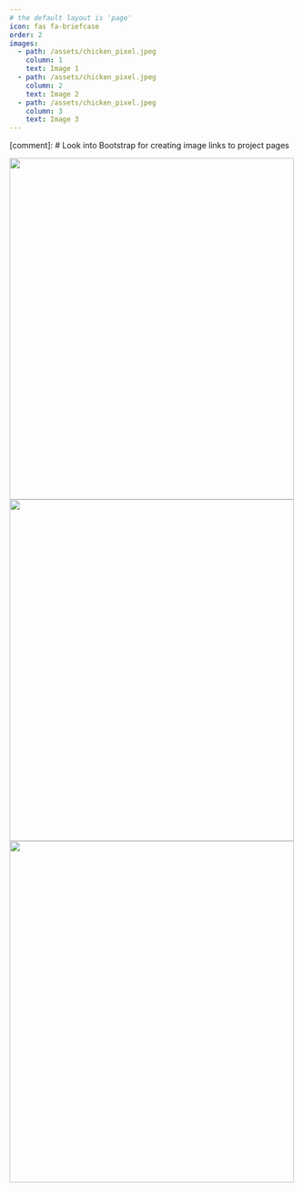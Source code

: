 ```yaml
---
# the default layout is 'page'
icon: fas fa-briefcase
order: 2
images:
  - path: /assets/chicken_pixel.jpeg
    column: 1
    text: Image 1
  - path: /assets/chicken_pixel.jpeg
    column: 2
    text: Image 2
  - path: /assets/chicken_pixel.jpeg
    column: 3
    text: Image 3
---
```

[comment]: # Look into Bootstrap for creating image links to project pages
<div class="container">
<div class="row">
<img src="{{page.images[0].path}}" class="col-sm" width="500" height="600">
<img src="{{page.images[0].path}}" class="col-sm" width="500" height="600">
<img src="{{page.images[0].path}}" class="col-sm" width="500" height="600">
</div>
</div>
